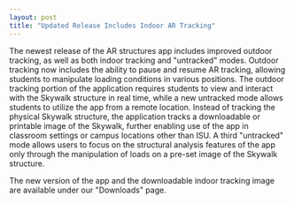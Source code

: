 ```yaml
---
layout: post
title: "Updated Release Includes Indoor AR Tracking"
---
```


The newest release of the AR structures app includes improved outdoor tracking, as well as both indoor tracking and "untracked" modes. Outdoor tracking now includes the ability to pause and resume AR tracking, allowing students to manipulate loading conditions in various positions. The outdoor tracking portion of the application requires students to view and interact with the Skywalk structure in real time, while a new untracked mode allows students to utilize the app from a remote location. Instead of tracking the physical Skywalk structure, the application tracks a downloadable or printable image of the Skywalk, further enabling use of the app in classroom settings or campus locations other than ISU. A third "untracked" mode allows users to focus on the structural analysis features of the app only through the manipulation of loads on a pre-set image of the Skywalk structure. 

The new version of the app and the downloadable indoor tracking image are available under our "Downloads" page. 
